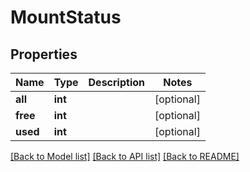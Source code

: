 # MountStatus

## Properties
Name | Type | Description | Notes
------------ | ------------- | ------------- | -------------
**all** | **int** |  | [optional] 
**free** | **int** |  | [optional] 
**used** | **int** |  | [optional] 

[[Back to Model list]](../README.md#documentation-for-models) [[Back to API list]](../README.md#documentation-for-api-endpoints) [[Back to README]](../README.md)

